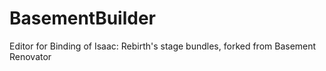 # BasementBuilder
Editor for Binding of Isaac: Rebirth's stage bundles, forked from Basement Renovator
